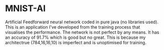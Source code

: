 # MNIST-AI
Artificial Feedforward neural network coded in pure java (no libraries used). This is an application I've developed from the training process that visualises the performance. The network is not perfect by any means. It has an accuracy of 91.7% which is good but no great. This is because my architectrue (784,16,16,10) is imperfect and is unoptimised for training.  
